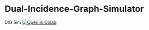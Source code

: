 # Dual-Incidence-Graph-Simulator
DIG Sim
[![Open In Colab](https://colab.research.google.com/assets/colab-badge.svg)](https://colab.research.google.com/github/jamesrbw/dual-incidence-simulator/blob/main/Dual-Incidence-Graph-Simulator.ipynb)

